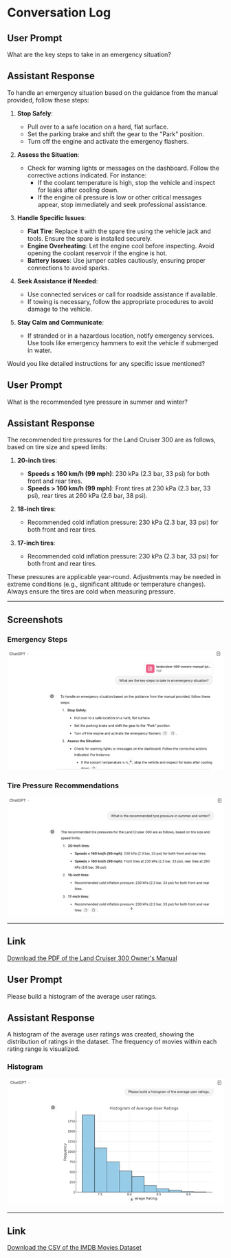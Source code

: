 # Conversation Log

## User Prompt

What are the key steps to take in an emergency situation?

## Assistant Response

To handle an emergency situation based on the guidance from the manual provided, follow these steps:

1. **Stop Safely**: 
   - Pull over to a safe location on a hard, flat surface.
   - Set the parking brake and shift the gear to the "Park" position.
   - Turn off the engine and activate the emergency flashers.

2. **Assess the Situation**: 
   - Check for warning lights or messages on the dashboard. Follow the corrective actions indicated. For instance:
     - If the coolant temperature is high, stop the vehicle and inspect for leaks after cooling down.
     - If the engine oil pressure is low or other critical messages appear, stop immediately and seek professional assistance.

3. **Handle Specific Issues**:
   - **Flat Tire**: Replace it with the spare tire using the vehicle jack and tools. Ensure the spare is installed securely.
   - **Engine Overheating**: Let the engine cool before inspecting. Avoid opening the coolant reservoir if the engine is hot.
   - **Battery Issues**: Use jumper cables cautiously, ensuring proper connections to avoid sparks.

4. **Seek Assistance if Needed**: 
   - Use connected services or call for roadside assistance if available.
   - If towing is necessary, follow the appropriate procedures to avoid damage to the vehicle.

5. **Stay Calm and Communicate**:
   - If stranded or in a hazardous location, notify emergency services. Use tools like emergency hammers to exit the vehicle if submerged in water.

Would you like detailed instructions for any specific issue mentioned?

## User Prompt

What is the recommended tyre pressure in summer and winter?

## Assistant Response

The recommended tire pressures for the Land Cruiser 300 are as follows, based on tire size and speed limits:

1. **20-inch tires**:
   - **Speeds ≤ 160 km/h (99 mph)**: 230 kPa (2.3 bar, 33 psi) for both front and rear tires.
   - **Speeds > 160 km/h (99 mph)**: Front tires at 230 kPa (2.3 bar, 33 psi), rear tires at 260 kPa (2.6 bar, 38 psi).

2. **18-inch tires**:
   - Recommended cold inflation pressure: 230 kPa (2.3 bar, 33 psi) for both front and rear tires.

3. **17-inch tires**:
   - Recommended cold inflation pressure: 230 kPa (2.3 bar, 33 psi) for both front and rear tires.

These pressures are applicable year-round. Adjustments may be needed in extreme conditions (e.g., significant altitude or temperature changes). Always ensure the tires are cold when measuring pressure.

---

## Screenshots

### Emergency Steps

![Screenshot of emergency steps](./Prompt%201.png)

### Tire Pressure Recommendations

![Screenshot of tire pressure table](./Prompt%202.png)

---

## Link

[Download the PDF of the Land Cruiser 300 Owner's Manual](file-Bm1sUkvG9mmAwE5ZB8vK2F)

## User Prompt

Please build a histogram of the average user ratings.

## Assistant Response

A histogram of the average user ratings was created, showing the distribution of ratings in the dataset. The frequency of movies within each rating range is visualized.

### Histogram

![Screenshot of the histogram](./Histogram.png)

---

## Link

[Download the CSV of the IMDB Movies Dataset](file-UfspEZjJXzQBZdTfVXHRsA)